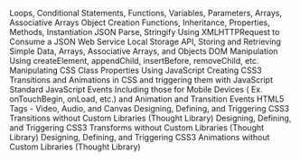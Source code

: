 Loops, Conditional Statements, Functions, Variables, Parameters, Arrays, Associative Arrays
Object Creation Functions, Inheritance, Properties, Methods, Instantiation
JSON Parse, Stringify
Using XMLHTTPRequest to Consume a JSON Web Service
Local Storage API, Storing and Retrieving Simple Data, Arrays, Associative Arrays, and Objects
DOM Manipulation Using createElement, appendChild, insertBefore, removeChild, etc.
Manipulating CSS Class Properties Using JavaScript
Creating CSS3 Transitions and Animations in CSS and triggering them with JavaScript
Standard JavaScript Events Including those for Mobile Devices ( Ex. onTouchBegin, onLoad, etc.) and Animation and Transition Events
HTML5 Tags - Video, Audio, and Canvas
Designing, Defining, and Triggering CSS3 Transitions without Custom Libraries (Thought Library)
Designing, Defining, and Triggering CSS3 Transforms without Custom Libraries (Thought Library)
Designing, Defining, and Triggering CSS3 Animations without Custom Libraries (Thought Library)
